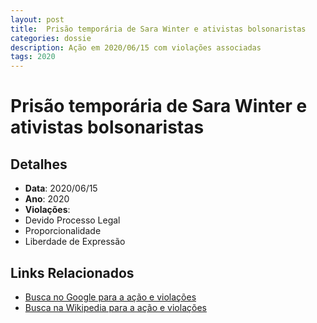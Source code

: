 ```yaml
---
layout: post
title:  Prisão temporária de Sara Winter e ativistas bolsonaristas
categories: dossie
description: Ação em 2020/06/15 com violações associadas
tags: 2020
---
```


# Prisão temporária de Sara Winter e ativistas bolsonaristas

## Detalhes
- **Data**: 2020/06/15
- **Ano**: 2020
- **Violações**:
- Devido Processo Legal
- Proporcionalidade
- Liberdade de Expressão

## Links Relacionados
- [Busca no Google para a ação e violações](https://www.google.com/search?q=%22Alexandre%20de%20Moraes%22%20Pris%C3%A3o%20tempor%C3%A1ria%20de%20Sara%20Winter%20e%20ativistas%20bolsonaristas%20Devido%20Processo%20Legal%20Proporcionalidade%20Liberdade%20de%20Express%C3%A3o%202020)
- [Busca na Wikipedia para a ação e violações](https://en.wikipedia.org/w/index.php?search=%22Alexandre%20de%20Moraes%22%20Pris%C3%A3o%20tempor%C3%A1ria%20de%20Sara%20Winter%20e%20ativistas%20bolsonaristas%20Devido%20Processo%20Legal%20Proporcionalidade%20Liberdade%20de%20Express%C3%A3o%202020)
